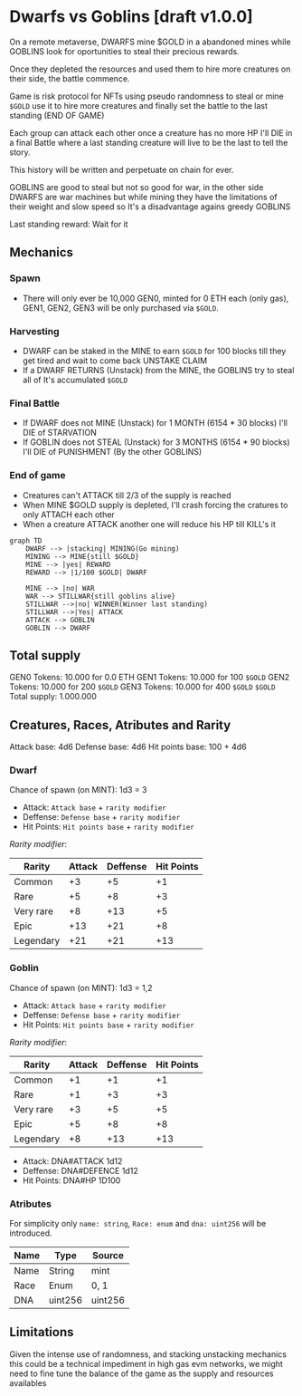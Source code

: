 # Dwarfs vs Goblins [draft v1.0.0]

On a remote metaverse, DWARFS mine $GOLD in a abandoned mines while GOBLINS look for oportunities to steal their precious rewards.

Once they depleted the resources and used them to hire more creatures on their side, the battle commence.

Game is risk protocol for NFTs using pseudo randomness to steal or mine `$GOLD`
use it to hire more creatures and finally set the battle to the last standing (END OF GAME)

Each group can attack each other once a creature has no more HP I'll DIE in a final Battle where a last standing creature will live to be the last to tell the story.

This history will be written and perpetuate on chain for ever.

GOBLINS are good to steal but not so good for war, in the other side DWARFS are war machines but while mining they have the limitations of their weight and slow speed so It's a disadvantage agains greedy GOBLINS

Last standing reward: Wait for it

## Mechanics

### Spawn

* There will only ever be 10,000 GEN0, minted for 0 ETH each (only gas), GEN1, GEN2, GEN3 will be only purchased via `$GOLD`.

### Harvesting

* DWARF can be staked in the MINE to earn `$GOLD` for 100 blocks till they get tired and wait to come back UNSTAKE CLAIM
* If a DWARF RETURNS (Unstack) from the MINE, the GOBLINS try to steal all of It's accumulated `$GOLD`

### Final Battle

* If DWARF does not MINE (Unstack) for 1 MONTH (6154 * 30 blocks) I'll DIE of STARVATION
* If GOBLIN does not STEAL (Unstack) for 3 MONTHS (6154 * 90 blocks) I'll DIE of PUNISHMENT (By the other GOBLINS)

### End of game

* Creatures can't ATTACK till 2/3 of the supply is reached
* When MINE $GOLD supply is depleted, I'll crash forcing the cratures to only ATTACH each other
* When a creature ATTACK another one will reduce his HP till KILL's it

```mermaid
graph TD
    DWARF --> |stacking| MINING(Go mining)
    MINING --> MINE{still $GOLD}
    MINE --> |yes| REWARD
    REWARD --> |1/100 $GOLD| DWARF

    MINE --> |no| WAR
    WAR --> STILLWAR{still goblins alive}
    STILLWAR -->|no| WINNER(Winner last standing)
    STILLWAR -->|Yes| ATTACK
    ATTACK --> GOBLIN
    GOBLIN --> DWARF

```


## Total supply

GEN0 Tokens: 10.000 for 0.0 ETH
GEN1 Tokens: 10.000 for 100 `$GOLD`
GEN2 Tokens: 10.000 for 200 `$GOLD`
GEN3 Tokens: 10.000 for 400 `$GOLD`
`$GOLD` Total supply: 1.000.000


## Creatures, Races, Atributes and Rarity

Attack base: 4d6
Defense base: 4d6
Hit points base: 100 + 4d6

### Dwarf

Chance of spawn (on MINT): 1d3 = 3

* Attack: `Attack base` + `rarity modifier`
* Deffense: `Defense base` + `rarity modifier`
* Hit Points: `Hit points base`  + `rarity modifier`

*Rarity modifier*:

| Rarity    | Attack | Deffense | Hit Points | 
|-----------|--------|----------|------------|
| Common    | +3     | +5       | +1         |
| Rare      | +5     | +8       | +3         |
| Very rare | +8     | +13      | +5         |
| Epic      | +13    | +21      | +8         |
| Legendary | +21    | +21      | +13        |

### Goblin

Chance of spawn (on MINT): 1d3 = 1,2

* Attack: `Attack base` + `rarity modifier`
* Deffense: `Defense base` + `rarity modifier`
* Hit Points: `Hit points base`  + `rarity modifier`

*Rarity modifier*:

| Rarity    | Attack | Deffense | Hit Points | 
|-----------|--------|----------|------------|
| Common    | +1     | +1       | +1         |
| Rare      | +1     | +3       | +3         |
| Very rare | +3     | +5       | +5         |
| Epic      | +5     | +8       | +8         |
| Legendary | +8     | +13      | +13        |

* Attack: DNA#ATTACK 1d12
* Deffense: DNA#DEFENCE 1d12
* Hit Points: DNA#HP 1D100


### Atributes

For simplicity only `name: string`, `Race: enum` and `dna: uint256` will be introduced.

| Name | Type    | Source  |
|------|---------|---------|
| Name | String  | mint    |
| Race | Enum    | 0, 1    |
| DNA  | uint256 | uint256 |

## Limitations

Given the intense use of randomness, and stacking unstacking mechanics this could be a technical impediment in high gas evm networks, we might need to fine tune the balance of the game as the supply and resources availables